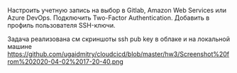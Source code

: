 Настроить учетную запись на выбор в Gitlab, Amazon Web Services или Azure DevOps. 
Подключить Two-Factor Authentication. Добавить в профиль пользователя SSH-ключи.

Задача реализована
см скриншоты ssh pub key в облаке и на локальной машине
https://github.com/ugaidmitry/cloudcicd/blob/master/hw3/Screenshot%20from%202020-04-02%2017-20-40.png


